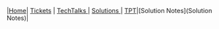 |[Home](.)| [Tickets](Tickets) | [TechTalks ](TechTalks)| [Solutions ](Solutions)| [TPT](TPT)|[Solution Notes](Solution Notes)|
